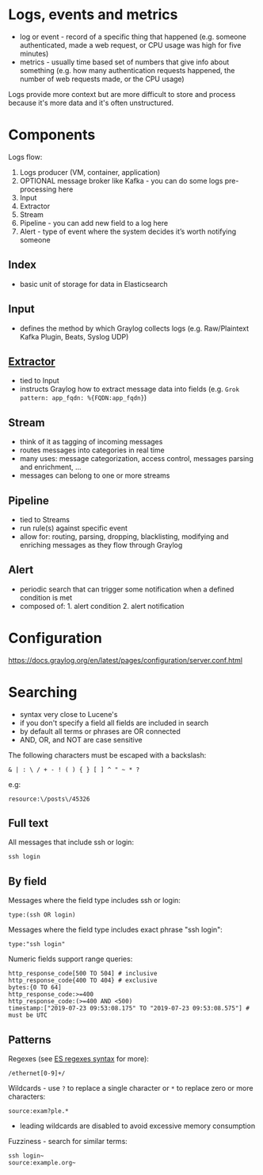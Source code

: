 # Logs, events and metrics

* log or event - record of a specific thing that happened (e.g. someone authenticated, made a web request, or CPU usage was high for five minutes)
* metrics - usually time based set of numbers that give info about something (e.g. how many authentication requests happened, the number of web requests made, or the CPU usage)

Logs provide more context but are more difficult to store and process because it's more data and it's often unstructured.

# Components

Logs flow:

1. Logs producer (VM, container, application)
2. OPTIONAL message broker like Kafka - you can do some logs pre-processing here
3. Input
4. Extractor
5. Stream
6. Pipeline - you can add new field to a log here
7. Alert - type of event where the system decides it’s worth notifying someone

## Index

* basic unit of storage for data in Elasticsearch

## Input

* defines the method by which Graylog collects logs (e.g. Raw/Plaintext Kafka Plugin, Beats, Syslog UDP)

## [Extractor](https://docs.graylog.org/en/latest/pages/extractors.html)

* tied to Input
* instructs Graylog how to extract message data into fields (e.g. `Grok pattern: app_fqdn: %{FQDN:app_fqdn}`)

## Stream

* think of it as tagging of incoming messages
* routes messages into categories in real time
* many uses: message categorization, access control, messages parsing and enrichment, ...
* messages can belong to one or more streams

## Pipeline

* tied to Streams
* run rule(s) against specific event
* allow for: routing, parsing, dropping, blacklisting, modifying and enriching messages as they flow through Graylog

## Alert 

* periodic search that can trigger some notification when a defined condition is met
* composed of: 1. alert condition 2. alert notification

# Configuration

https://docs.graylog.org/en/latest/pages/configuration/server.conf.html

# Searching

* syntax very close to Lucene's
* if you don't specify a field all fields are included in search
* by default all terms or phrases are OR connected
* AND, OR, and NOT are case sensitive

The following characters must be escaped with a backslash:

```
& | : \ / + - ! ( ) { } [ ] ^ " ~ * ?
```

e.g:

```
resource:\/posts\/45326
```


## Full text

All messages that include ssh or login:

```
ssh login
```

## By field

Messages where the field type includes ssh or login:

```
type:(ssh OR login)
```

Messages where the field type includes exact phrase "ssh login":

```
type:"ssh login"
```

Numeric fields support range queries:

```
http_response_code[500 TO 504] # inclusive
http_response_code{400 TO 404} # exclusive
bytes:{0 TO 64]
http_response_code:>=400
http_response_code:(>=400 AND <500)
timestamp:["2019-07-23 09:53:08.175" TO "2019-07-23 09:53:08.575"] # must be UTC
```

## Patterns

Regexes (see [ES regexes syntax](https://www.elastic.co/guide/en/elasticsearch/reference/5.6/query-dsl-regexp-query.html#regexp-syntax) for more):

```
/ethernet[0-9]+/
```

Wildcards - use `?` to replace a single character or `*` to replace zero or more characters:

```
source:exam?ple.*
```

* leading wildcards are disabled to avoid excessive memory consumption

Fuzziness - search for similar terms:

```
ssh login~
source:example.org~
```
